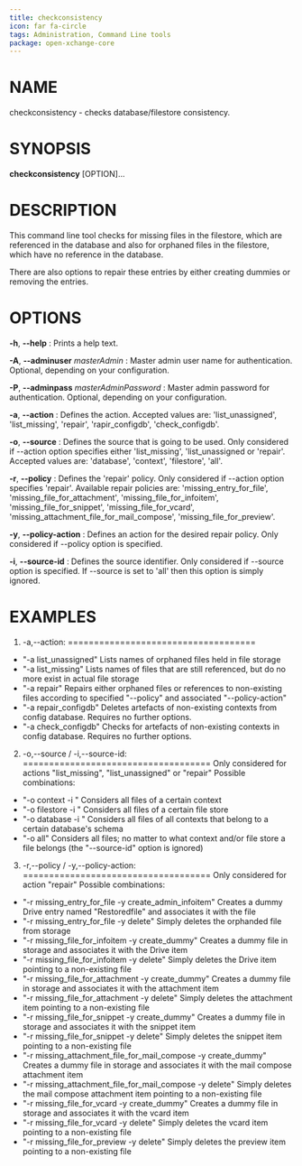 ```yaml
---
title: checkconsistency
icon: far fa-circle
tags: Administration, Command Line tools
package: open-xchange-core
---
```


# NAME

checkconsistency - checks database/filestore consistency. 

# SYNOPSIS

**checkconsistency** [OPTION]...

# DESCRIPTION

This command line tool checks for missing files in the filestore, which are referenced in the database and also for orphaned files in the filestore, which have no reference in the database.

There are also options to repair these entries by either creating dummies or removing the entries.

# OPTIONS

**-h**, **--help**
: Prints a help text.

**-A**, **--adminuser** *masterAdmin*
: Master admin user name for authentication. Optional, depending on your configuration.

**-P**, **--adminpass** *masterAdminPassword*
: Master admin password for authentication. Optional, depending on your configuration.

**-a**, **--action**
: Defines the action. Accepted values are: 'list_unassigned', 'list_missing', 'repair', 'rapir_configdb', 'check_configdb'.

**-o**, **--source**
: Defines the source that is going to be used. Only considered if --action option specifies either 'list_missing', 'list_unassigned or 'repair'. Accepted values are: 'database', 'context', 'filestore', 'all'.

**-r**, **--policy**
: Defines the 'repair' policy. Only considered if --action option specifies 'repair'. Available repair policies are: 'missing_entry_for_file', 'missing_file_for_attachment', 'missing_file_for_infoitem', 'missing_file_for_snippet', 'missing_file_for_vcard', 'missing_attachment_file_for_mail_compose', 'missing_file_for_preview'.

**-y**, **--policy-action**
: Defines an action for the desired repair policy. Only considered if --policy option is specified.

**-i**, **--source-id**
: Defines the source identifier. Only considered if --source option is specified. If --source is set to 'all' then this option is simply ignored.

# EXAMPLES

1. -a,--action:
====================================

- "-a list_unassigned"
Lists names of orphaned files held in file storage
- "-a list_missing"
Lists names of files that are still referenced, but do no more exist in actual file storage
- "-a repair"
Repairs either orphaned files or references to non-existing files according to specified "--policy" and associated
"--policy-action"
- "-a repair_configdb"
Deletes artefacts of non-existing contexts from config database. Requires no further options.
- "-a check_configdb"
Checks for artefacts of non-existing contexts in config database. Requires no further options.

2. -o,--source / -i,--source-id:
====================================
Only considered for actions "list_missing", "list_unassigned" or "repair"
Possible combinations:
- "-o context -i <context-id>"
Considers all files of a certain context
- "-o filestore -i <filestore-id>"
Considers all files of a certain file store
- "-o database -i <database-id>"
Considers all files of all contexts that belong to a certain database's schema
- "-o all"
Considers all files; no matter to what context and/or file store a file belongs (the "--source-id" option is ignored)

3. -r,--policy / -y,--policy-action:
====================================
Only considered for action "repair"
Possible combinations:
- "-r missing_entry_for_file -y create_admin_infoitem"
Creates a dummy Drive entry named "Restoredfile" and associates it with the file
- "-r missing_entry_for_file -y delete"
Simply deletes the orphanded file from storage
- "-r missing_file_for_infoitem -y create_dummy"
Creates a dummy file in storage and associates it with the Drive item
- "-r missing_file_for_infoitem -y delete"
Simply deletes the Drive item pointing to a non-existing file
- "-r missing_file_for_attachment -y create_dummy"
Creates a dummy file in storage and associates it with the attachment item
- "-r missing_file_for_attachment -y delete"
Simply deletes the attachment item pointing to a non-existing file
- "-r missing_file_for_snippet -y create_dummy"
Creates a dummy file in storage and associates it with the snippet item
- "-r missing_file_for_snippet -y delete"
Simply deletes the snippet item pointing to a non-existing file
- "-r missing_attachment_file_for_mail_compose -y create_dummy"
Creates a dummy file in storage and associates it with the mail compose attachment item
- "-r missing_attachment_file_for_mail_compose -y delete"
Simply deletes the mail compose attachment item pointing to a non-existing file
- "-r missing_file_for_vcard -y create_dummy"
Creates a dummy file in storage and associates it with the vcard item
- "-r missing_file_for_vcard -y delete"
Simply deletes the vcard item pointing to a non-existing file
- "-r missing_file_for_preview -y delete"
Simply deletes the preview item pointing to a non-existing file